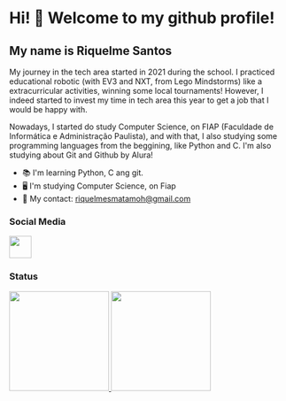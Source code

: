# Hi! 👋  Welcome to my github profile!
## My name is Riquelme Santos

My journey in the tech area started in 2021 during the school. I practiced educational robotic (with EV3 and NXT, from Lego Mindstorms) like a extracurricular activities, winning some local tournaments! However, I indeed started to invest my time in tech area this year to get a job that I would be happy with.

Nowadays, I started do study Computer Science, on FIAP (Faculdade de Informática e Administração Paulista), and with that, I also studying some programming languages from the beggining, like Python and C. I'm also studying about Git and Github by Alura!

- 📚 I'm learning Python, C ang git.
- 🖥️ I'm studying Computer Science, on Fiap
- 📩 My contact: riquelmesmatamoh@gmail.com


### Social Media

[<img src="https://cdn.jsdelivr.net/gh/devicons/devicon@latest/icons/linkedin/linkedin-original.svg" width="40" height="40"/>](https://www.linkedin.com/in/riquelme-santos-779b37354/)

### Status
<div>
<a href="https://github.com/r1qk">
<img loading="lazy" height="180em" src="https://github-readme-stats.vercel.app/api/top-langs/?username=r1qk&layout=compact&langs_count=7&theme=dracula"/>
<img loading="lazy" height="180em" src="https://github-readme-stats.vercel.app/api?username=r1qk&show_icons=true&theme=dracula&include_all_commits=true&count_private=true"/>
</div>
          
